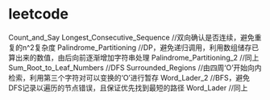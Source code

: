 leetcode
========
Count_and_Say
Longest_Consecutive_Sequence     //双向确认是否连续，避免重复的n^2复杂度
Palindrome_Partitioning          //DP，避免递归调用，利用数组储存已算出来的数值，由后向前逐渐增加字符串处理
Palindrome_Partitioning_2        //同上
Sum_Root_to_Leaf_Numbers         //DFS
Surrounded_Regions               //由四周‘O’开始向内检索，利用第三个字符对可以变换的‘O’进行暂存
Word_Lader_2                     //BFS，避免DFS记录以遍历的节点错误，且保证优先找到最短的路径
Word_Lader                       //同上
